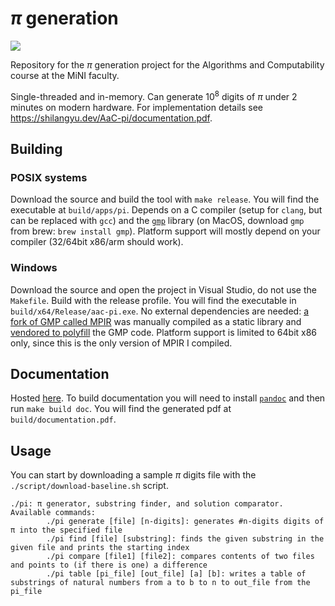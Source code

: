 # $\pi$ generation

[![](https://github.com/shilangyu/AaC-pi/workflows/cd/badge.svg)](https://github.com/shilangyu/AaC-pi/actions)

Repository for the $\pi$ generation project for the Algorithms and Computability course at the MiNI faculty.

Single-threaded and in-memory. Can generate $10^8$ digits of $\pi$ under 2 minutes on modern hardware. For implementation details see https://shilangyu.dev/AaC-pi/documentation.pdf.

## Building

### POSIX systems

Download the source and build the tool with `make release`. You will find the executable at `build/apps/pi`. Depends on a C compiler (setup for `clang`, but can be replaced with `gcc`) and the [`gmp`](https://gmplib.org) library (on MacOS, download `gmp` from brew: `brew install gmp`). Platform support will mostly depend on your compiler (32/64bit x86/arm should work).

### Windows

Download the source and open the project in Visual Studio, do not use the `Makefile`. Build with the release profile. You will find the executable in `build/x64/Release/aac-pi.exe`. No external dependencies are needed: [a fork of GMP called MPIR](http://www.mpir.org) was manually compiled as a static library and [vendored to polyfill](include/mpir_windows) the GMP code. Platform support is limited to 64bit x86 only, since this is the only version of MPIR I compiled.

## Documentation

Hosted [here](https://shilangyu.dev/AaC-pi/documentation.pdf). To build documentation you will need to install [`pandoc`](https://pandoc.org/) and then run `make build doc`. You will find the generated pdf at `build/documentation.pdf`.

## Usage

You can start by downloading a sample $\pi$ digits file with the `./script/download-baseline.sh` script.

```
./pi: π generator, substring finder, and solution comparator.
Available commands:
        ./pi generate [file] [n-digits]: generates #n-digits digits of π into the specified file
        ./pi find [file] [substring]: finds the given substring in the given file and prints the starting index
        ./pi compare [file1] [file2]: compares contents of two files and points to (if there is one) a difference
        ./pi table [pi_file] [out_file] [a] [b]: writes a table of substrings of natural numbers from a to b to n to out_file from the pi_file
```
